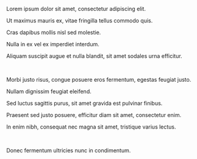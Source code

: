 Lorem ipsum dolor sit amet, consectetur adipiscing elit.

Ut maximus mauris ex, vitae fringilla tellus commodo quis.

Cras dapibus mollis nisl sed molestie.

Nulla in ex vel ex imperdiet interdum.

Aliquam suscipit augue et nulla blandit, sit amet sodales urna efficitur.

<br>

Morbi justo risus, congue posuere eros fermentum, egestas feugiat justo.

Nullam dignissim feugiat eleifend.

Sed luctus sagittis purus, sit amet gravida est pulvinar finibus.

Praesent sed justo posuere, efficitur diam sit amet, consectetur enim.

In enim nibh, consequat nec magna sit amet, tristique varius lectus.

<br>

Donec fermentum ultricies nunc in condimentum.